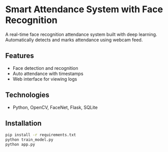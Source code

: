 # Smart Attendance System with Face Recognition

A real-time face recognition attendance system built with deep learning.  
Automatically detects and marks attendance using webcam feed.

## Features
- Face detection and recognition
- Auto attendance with timestamps
- Web interface for viewing logs

## Technologies
- Python, OpenCV, FaceNet, Flask, SQLite

## Installation
```bash
pip install -r requirements.txt
python train_model.py
python app.py
